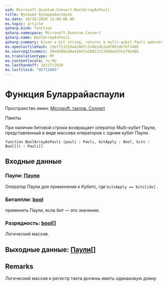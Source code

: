 ```yaml
---
uid: Microsoft.Quantum.Convert.BoolArrayAsPauli
title: Функция Буларрайаспаули
ms.date: 10/26/2020 12:00:00 AM
ms.topic: article
qsharp.kind: function
qsharp.namespace: Microsoft.Quantum.Convert
qsharp.name: BoolArrayAsPauli
qsharp.summary: Given a bit string, returns a multi-qubit Pauli operator represented as an array of single-qubit Pauli operators.
ms.openlocfilehash: c5ef71322dae248fc2c6b1db3adf891de7d72488
ms.sourcegitcommit: 29e0d88a30e4166fa580132124b0eb57e1f0e986
ms.translationtype: MT
ms.contentlocale: ru-RU
ms.lasthandoff: 10/27/2020
ms.locfileid: "92713605"
---
```

# <a name="boolarrayaspauli-function"></a>Функция Буларрайаспаули

Пространство имен: [Microsoft. тактов. Convert](xref:Microsoft.Quantum.Convert)

Пакеты [](https://nuget.org/packages/)


При наличии битовой строки возвращает оператор Multi-кубит Паули, представленный в виде массива операторов с одним кубит Паули.

```qsharp
function BoolArrayAsPauli (pauli : Pauli, bitApply : Bool, bits : Bool[]) : Pauli[]
```


## <a name="input"></a>Входные данные

### <a name="pauli--pauli"></a>Паули: [Паули](xref:microsoft.quantum.lang-ref.pauli)

Оператор Паули для применения к Кубитс, где `bitsApply == bits[idx]` .


### <a name="bitapply--bool"></a>Битаппли: [bool](xref:microsoft.quantum.lang-ref.bool)

применить Паули, если бит — это значение.


### <a name="bits--bool"></a>Разрядность: [bool](xref:microsoft.quantum.lang-ref.bool)[]

Логический массив.



## <a name="output--pauli"></a>Выходные данные: [Паули](xref:microsoft.quantum.lang-ref.pauli)[]



## <a name="remarks"></a>Remarks

Логический массив и регистр такта должны иметь одинаковую длину.